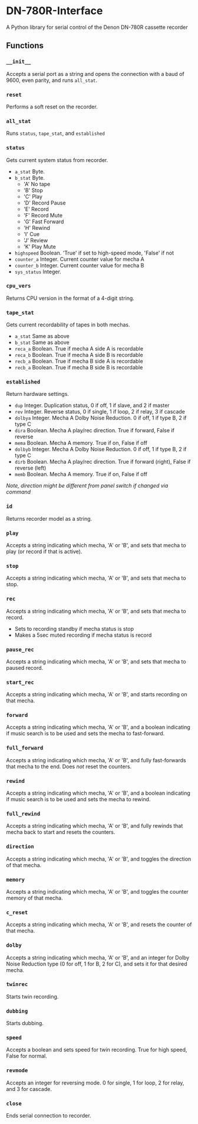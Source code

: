 # DN-780R-Interface
 A Python library for serial control of the Denon DN-780R cassette recorder


## Functions
### `__init__`
Accepts a serial port as a string and opens the connection with a baud of 9600, even parity, and runs `all_stat`.

### `reset`
Performs a soft reset on the recorder.

### `all_stat`
Runs `status`, `tape_stat`, and `established`

### `status`
Gets current system status from recorder.
* `a_stat` Byte.
* `b_stat` Byte.
  * 'A' No tape
  * 'B' Stop
  * 'C' Play
  * 'D' Record Pause
  * 'E' Record
  * 'F' Record Mute
  * 'G' Fast Forward
  * 'H' Rewind
  * 'I' Cue
  * 'J' Review
  * 'K' Play Mute
* `highspeed` Boolean. 'True' if set to high-speed mode, 'False' if not
* `counter_a` Integer. Current counter value for mecha A
* `counter_b` Integer. Current counter value for mecha B
* `sys_status` Integer.

### `cpu_vers`
Returns CPU version in the format of a 4-digit string.

### `tape_stat`
Gets current recordability of tapes in both mechas.
* `a_stat` Same as above
* `b_stat` Same as above
* `reca_a` Boolean. True if mecha A side A is recordable
* `reca_b` Boolean. True if mecha A side B is recordable
* `recb_a` Boolean. True if mecha B side A is recordable
* `recb_a` Boolean. True if mecha B side B is recordable

### `established`
Return hardware settings.
* `dup` Integer. Duplication status, 0 if off, 1 if slave, and 2 if master
* `rev` Integer. Reverse status, 0 if single, 1 if loop, 2 if relay, 3 if cascade
* `dolbya` Integer. Mecha A Dolby Noise Reduction. 0 if off, 1 if type B, 2 if type C
* `dira` Boolean. Mecha A play/rec direction. True if forward, False if reverse
* `mema` Boolean. Mecha A memory. True if on, False if off
* `dolbyb` Integer. Mecha A Dolby Noise Reduction. 0 if off, 1 if type B, 2 if type C
* `dirb` Boolean. Mecha A play/rec direction. True if forward (right), False if reverse (left)
* `memb` Boolean. Mecha A memory. True if on, False if off

*Note, direction might be different from panel switch if changed via command*

### `id`
Returns recorder model as a string.

### `play`
Accepts a string indicating which mecha, 'A' or 'B', and sets that mecha to play (or record if that is active).

### `stop`
Accepts a string indicating which mecha, 'A' or 'B', and sets that mecha to stop.

### `rec`
Accepts a string indicating which mecha, 'A' or 'B', and sets that mecha to record.
* Sets to recording standby if mecha status is stop
* Makes a 5sec muted recording if mecha status is record

### `pause_rec`
Accepts a string indicating which mecha, 'A' or 'B', and sets that mecha to paused record.

### `start_rec`
Accepts a string indicating which mecha, 'A' or 'B', and starts recording on that mecha.

### `forward`
Accepts a string indicating which mecha, 'A' or 'B', and a boolean indicating if music search is to be used and sets the mecha to fast-forward.

### `full_forward`
Accepts a string indicating which mecha, 'A' or 'B', and fully fast-forwards that mecha to the end.  Does *not* reset the counters.

### `rewind`
Accepts a string indicating which mecha, 'A' or 'B', and a boolean indicating if music search is to be used and sets the mecha to rewind.

### `full_rewind`
Accepts a string indicating which mecha, 'A' or 'B', and fully rewinds that mecha back to start and resets the counters.

### `direction`
Accepts a string indicating which mecha, 'A' or 'B', and toggles the direction of that mecha.

### `memory`
Accepts a string indicating which mecha, 'A' or 'B', and toggles the counter memory of that mecha.

### `c_reset`
Accepts a string indicating which mecha, 'A' or 'B', and resets the counter of that mecha.

### `dolby`
Accepts a string indicating which mecha, 'A' or 'B', and an integer for Dolby Noise Reduction type (0 for off, 1 for B, 2 for C), and sets it for that desired mecha.

### `twinrec`
Starts twin recording.

### `dubbing`
Starts dubbing.

### `speed`
Accepts a boolean and sets speed for twin recording.  True for high speed, False for normal.

### `revmode`
Accepts an integer for reversing mode.  0 for single, 1 for loop, 2 for relay, and 3 for cascade.

### `close`
Ends serial connection to recorder.
